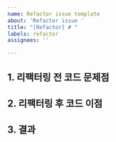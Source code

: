 ```yaml
---
name: Refactor issue template
about: 'Refactor issue '
title: "[Refactor] # "
labels: refactor
assignees: ''

---
```


## 1. 리팩터링 전 코드 문제점

## 2. 리팩터링 후 코드 이점

## 3. 결과
